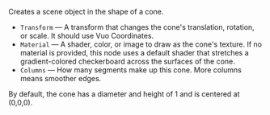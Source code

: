Creates a scene object in the shape of a cone.

   - `Transform` — A transform that changes the cone's translation, rotation, or scale. It should use Vuo Coordinates.
   - `Material` — A shader, color, or image to draw as the cone's texture.  If no material is provided, this node uses a default shader that stretches a gradient-colored checkerboard across the surfaces of the cone.
   - `Columns` — How many segments make up this cone.  More columns means smoother edges.

By default, the cone has a diameter and height of 1 and is centered at (0,0,0).
